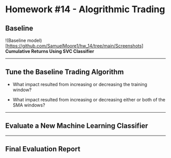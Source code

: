 # Homework #14 - Alogrithmic Trading 

## Baseline

!(Baseline model)[https://github.com/SamuelMoore1/hw_14/tree/main/Screenshots]
**Cumulative Returns Using SVC Classifier**

---

## Tune the Baseline Trading Algorithm

- What impact resulted from increasing or decreasing the training window?

- What impact resulted from increasing or decreasing either or both of the SMA windows?

---

## Evaluate a New Machine Learning Classifier

--- 

## Final Evaluation Report
